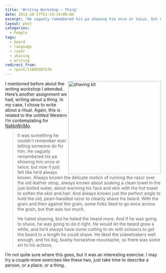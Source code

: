 ```yaml
---
title: 'Writing Workshop – Thing'
date: 2011-10-17T21:14:15+00:00
excerpt: "He vaguely remembered his pa showing him once or twice, but now it just felt like he’d always known."
layout: post
categories:
  - People
tags:
  - beard
  - language
  - razor
  - shaving
  - writing
redirect_from:
  - /post/11600307578
---
```

<img src="https://cdn.craigmcn.ca/img/shaving-kit.jpg" alt="shaving kit" width="300" align="right" />

I mentioned before about the writing workshop I attended. Here’s another assignment we had, writing about a thing. In my case, I chose to write about a ritual. Again, this is related to the untitled Western I’m contemplating for [NaNoWriMo](http://www.nanowrimo.org/ "National Novel Writing Month").

> It was something he couldn’t remember ever letting someone do for him. He vaguely remembered his pa showing him once or twice, but now it just felt like he’d always known. Always known the delicate motion of running the razor over the old leather strop, always known about soaking a clean towel in the just-boiled water, about warming his face and skin with the hot towel to soften the skin and hair. And always known just the perfect angle to hold the old, pearl-handled razor to cleanly shave his beard. With the grain and then against the grain, some folks liked to go once across the grain, but that was too much.
> 
> He hated shaving, but he hated the beard more. And if he was going to shave, he was going to do it right. He would let the beard grow a while, and he’d always have some cutting to do with scissors to get the beard to a length he could shave. He liked the sidewhiskers well enough, and his big, bushy horseshoe moustache, so there was some art to his actions.

I’m not quite sure where this goes, but it was an interesting exercise. I may try a couple more exercises like these two, just take time to describe a person, or a place, or a thing.
